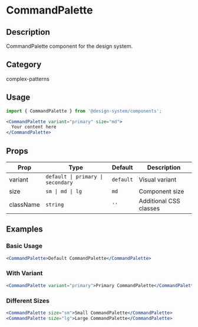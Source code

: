 # CommandPalette

## Description
CommandPalette component for the design system.

## Category
complex-patterns

## Usage

```jsx
import { CommandPalette } from '@design-system/components';

<CommandPalette variant="primary" size="md">
  Your content here
</CommandPalette>
```

## Props

| Prop | Type | Default | Description |
|------|------|---------|-------------|
| variant | `default \| primary \| secondary` | `default` | Visual variant |
| size | `sm \| md \| lg` | `md` | Component size |
| className | `string` | `''` | Additional CSS classes |

## Examples

### Basic Usage
```jsx
<CommandPalette>Default CommandPalette</CommandPalette>
```

### With Variant
```jsx
<CommandPalette variant="primary">Primary CommandPalette</CommandPalette>
```

### Different Sizes
```jsx
<CommandPalette size="sm">Small CommandPalette</CommandPalette>
<CommandPalette size="lg">Large CommandPalette</CommandPalette>
```
